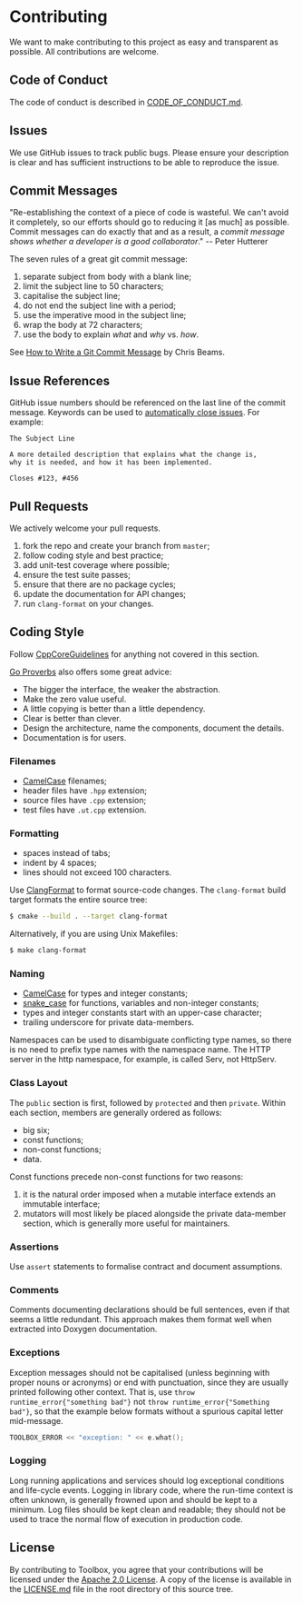 # Contributing

We want to make contributing to this project as easy and transparent as possible. All contributions
are welcome.

## Code of Conduct

The code of conduct is described in [CODE_OF_CONDUCT.md](CODE_OF_CONDUCT.md).

## Issues

We use GitHub issues to track public bugs. Please ensure your description is clear and has
sufficient instructions to be able to reproduce the issue.

## Commit Messages

"Re-establishing the context of a piece of code is wasteful. We can't avoid it completely, so our
efforts should go to reducing it \[as much\] as possible. Commit messages can do exactly that and as
a result, a *commit message shows whether a developer is a good collaborator*." -- Peter Hutterer

The seven rules of a great git commit message:

1. separate subject from body with a blank line;
2. limit the subject line to 50 characters;
3. capitalise the subject line;
4. do not end the subject line with a period;
5. use the imperative mood in the subject line;
6. wrap the body at 72 characters;
7. use the body to explain _what_ and _why_ vs. _how_.

See [How to Write a Git Commit Message](http://chris.beams.io/posts/git-commit/) by Chris Beams.

## Issue References

GitHub issue numbers should be referenced on the last line of the commit message. Keywords can be
used to [automatically close
issues](https://help.github.com/en/articles/closing-issues-using-keywords). For example:

```
The Subject Line

A more detailed description that explains what the change is,
why it is needed, and how it has been implemented.

Closes #123, #456
```

## Pull Requests

We actively welcome your pull requests.

1. fork the repo and create your branch from `master`;
2. follow coding style and best practice;
3. add unit-test coverage where possible;
4. ensure the test suite passes;
5. ensure that there are no package cycles;
6. update the documentation for API changes;
7. run `clang-format` on your changes.

## Coding Style

Follow [CppCoreGuidelines](https://github.com/isocpp/CppCoreGuidelines) for anything not covered in
this section.

[Go Proverbs](https://go-proverbs.github.io/) also offers some great advice:

- The bigger the interface, the weaker the abstraction.
- Make the zero value useful.
- A little copying is better than a little dependency.
- Clear is better than clever.
- Design the architecture, name the components, document the details.
- Documentation is for users.

### Filenames

- [CamelCase](https://en.wikipedia.org/wiki/CamelCase) filenames;
- header files have `.hpp` extension;
- source files have `.cpp` extension;
- test files have `.ut.cpp` extension.

### Formatting

- spaces instead of tabs;
- indent by 4 spaces;
- lines should not exceed 100 characters.

Use [ClangFormat](http://clang.llvm.org/docs/ClangFormat.html) to format source-code changes.
The `clang-format` build target formats the entire source tree:

```bash
$ cmake --build . --target clang-format
```

Alternatively, if you are using Unix Makefiles:

```bash
$ make clang-format
```

### Naming

- [CamelCase](https://en.wikipedia.org/wiki/CamelCase) for types and integer constants;
- [snake\_case](https://en.wikipedia.org/wiki/Snake_case) for functions, variables and non-integer
  constants;
- types and integer constants start with an upper-case character;
- trailing underscore for private data-members.

Namespaces can be used to disambiguate conflicting type names, so there is no need to prefix type
names with the namespace name. The HTTP server in the http namespace, for example, is called Serv,
not HttpServ.

### Class Layout

The `public` section is first, followed by `protected` and then `private`. Within each section,
members are generally ordered as follows:

- big six;
- const functions;
- non-const functions;
- data.

Const functions precede non-const functions for two reasons:

1. it is the natural order imposed when a mutable interface extends an immutable interface;
2. mutators will most likely be placed alongside the private data-member section, which is generally
   more useful for maintainers.

### Assertions

Use `assert` statements to formalise contract and document assumptions.

### Comments

Comments documenting declarations should be full sentences, even if that seems a little redundant.
This approach makes them format well when extracted into Doxygen documentation.

### Exceptions

Exception messages should not be capitalised (unless beginning with proper nouns or acronyms) or end
with punctuation, since they are usually printed following other context. That is, use `throw
runtime_error{"something bad"}` not `throw runtime_error{"Something bad"}`, so that the example
below formats without a spurious capital letter mid-message.

```c++
TOOLBOX_ERROR << "exception: " << e.what();
```

### Logging

Long running applications and services should log exceptional conditions and life-cycle events.
Logging in library code, where the run-time context is often unknown, is generally frowned upon and
should be kept to a minimum. Log files should be kept clean and readable; they should not be used to
trace the normal flow of execution in production code.

## License

By contributing to Toolbox, you agree that your contributions will be licensed under the [Apache 2.0
License](https://www.apache.org/licenses/LICENSE-2.0). A copy of the license is available in the
[LICENSE.md](LICENSE.md) file in the root directory of this source tree.
